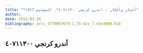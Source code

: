 ```yaml
---
title: "*أخبار وأفكار : أندرو كرنجي ٤٠٧١١٣٠٠*. المقتبس 7(4)"
author: 
date: 1912-03-20
bibliography: oclc_4770057679-i_75-div_7.d1e3800.bib
---
```




##  أندرو كرنجي  ٤٠٧١١٣٠٠ 

